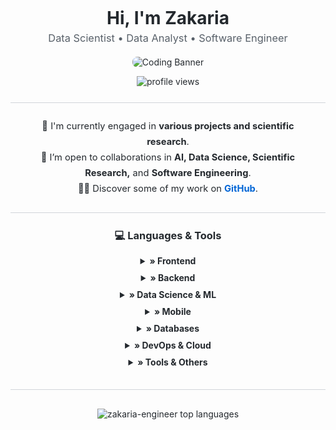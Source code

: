 <div style="font-family: -apple-system, BlinkMacSystemFont, 'Segoe UI', Helvetica, Arial, sans-serif, 'Apple Color Emoji', 'Segoe UI Emoji'; color: #24292e;">

  <div align="center">
      <h1 style="margin-bottom: 5px; margin-top: 5px;">  Hi, I'm Zakaria</h1>
      <h3 style="font-weight: normal; color: #586069; margin-top: 0;"> Data Scientist • Data Analyst • Software Engineer</h3>
  </div>

  <p align="center" style="margin-top: 20px;">
    <img src="https://i.pinimg.com/originals/16/03/fb/1603fb7077abb9093f4af305b4e5ce79.gif" alt="Coding Banner" width="1000" style="max-width: 90%; border-radius: 8px;"/>
  </p>

  <p align="center">
    <img src="https://komarev.com/ghpvc/?username=zakaria-engineer&label=Profile%20views&color=0e75b6&style=flat-square" alt="profile views"/>
  </p>

  <hr style="border: none; height: 1px; background-color: #d1d5da; margin: 25px 0;">


  <div style="font-size: 1.05em; line-height: 1.7; text-align: center; max-width: 700px; margin: auto; padding: 0 15px;">
    <p>
      🔭 I'm currently engaged in <strong> various projects and scientific research</strong>.<br>
      👯 I’m open to collaborations in <strong>AI, Data Science, Scientific Research,</strong> and <strong>Software Engineering</strong>.<br>
      👨‍💻 Discover some of my work on <a href="https://github.com/Zakaria-Engineer" target="_blank" style="color: #0366d6; text-decoration: none; font-weight: bold;">GitHub</a>.
    </p>
  </div>

  <hr style="border: none; height: 1px; background-color: #d1d5da; margin: 25px 0;">



  <h3 align="center">💻 Languages & Tools </h3>


   <details>
    <summary align="center" style="font-weight: bold; cursor: pointer; margin-bottom: 10px;"><strong>» Frontend</strong></summary>
    <table align="center" style="width: auto; margin-top: 10px;">
      <tr>
        <td align="center" width="96"><a href="https://angular.io" target="_blank" rel="noreferrer"><img src="https://angular.io/assets/images/logos/angular/angular.svg" alt="angular" width="40" height="40"/></a><br>Angular</td>
        <td align="center" width="96"><a href="https://angular.io" target="_blank" rel="noreferrer"><img src="https://raw.githubusercontent.com/devicons/devicon/master/icons/angularjs/angularjs-original-wordmark.svg" alt="angularjs" width="40" height="40"/></a><br>AngularJS</td>
        <td align="center" width="96"><a href="https://getbootstrap.com" target="_blank" rel="noreferrer"><img src="https://cdn.jsdelivr.net/gh/devicons/devicon@latest/icons/bootstrap/bootstrap-original.svg" alt="bootstrap" width="40" height="40"/></a><br>Bootstrap</td>
        <td align="center" width="96"><a href="https://www.w3schools.com/css/" target="_blank" rel="noreferrer"><img src="https://raw.githubusercontent.com/devicons/devicon/master/icons/css3/css3-original-wordmark.svg" alt="css3" width="40" height="40"/></a><br>CSS3</td>
        <td align="center" width="96"><a href="https://www.gatsbyjs.com/" target="_blank" rel="noreferrer"><img src="https://www.vectorlogo.zone/logos/gatsbyjs/gatsbyjs-icon.svg" alt="gatsby" width="40" height="40"/></a><br>Gatsby</td>
        <td align="center" width="96"><a href="https://www.w3.org/html/" target="_blank" rel="noreferrer"><img src="https://raw.githubusercontent.com/devicons/devicon/master/icons/html5/html5-original-wordmark.svg" alt="html5" width="40" height="40"/></a><br>HTML5</td>
      </tr>
      <tr>
        <td align="center" width="96"><a href="https://developer.mozilla.org/en-US/docs/Web/JavaScript" target="_blank" rel="noreferrer"><img src="https://raw.githubusercontent.com/devicons/devicon/master/icons/javascript/javascript-original.svg" alt="javascript" width="40" height="40"/></a><br>JavaScript</td>
        <td align="center" width="96"><a href="https://jekyllrb.com/" target="_blank" rel="noreferrer"><img src="https://www.vectorlogo.zone/logos/jekyllrb/jekyllrb-icon.svg" alt="jekyll" width="40" height="40"/></a><br>Jekyll</td>
        <td align="center" width="96"><a href="https://nextjs.org/" target="_blank" rel="noreferrer"><img src="https://cdn.jsdelivr.net/gh/devicons/devicon@latest/icons/nextjs/nextjs-original.svg" alt="nextjs" width="40" height="40"/></a><br>Next.js</td>
        <td align="center" width="96"><a href="https://reactjs.org/" target="_blank" rel="noreferrer"><img src="https://raw.githubusercontent.com/devicons/devicon/master/icons/react/react-original-wordmark.svg" alt="react" width="40" height="40"/></a><br>React</td>
        <td align="center" width="96"><a href="https://redux.js.org" target="_blank" rel="noreferrer"><img src="https://raw.githubusercontent.com/devicons/devicon/master/icons/redux/redux-original.svg" alt="redux" width="40" height="40"/></a><br>Redux</td>
        <td align="center" width="96"><a href="https://sass-lang.com" target="_blank" rel="noreferrer"><img src="https://raw.githubusercontent.com/devicons/devicon/master/icons/sass/sass-original.svg" alt="sass" width="40" height="40"/></a><br>Sass</td>
      </tr>
      <tr>
        <td align="center" width="96"><a href="https://tailwindcss.com/" target="_blank" rel="noreferrer"><img src="https://www.vectorlogo.zone/logos/tailwindcss/tailwindcss-icon.svg" alt="tailwind" width="40" height="40"/></a><br>Tailwind</td>
        <td align="center" width="96"><a href="https://www.typescriptlang.org/" target="_blank" rel="noreferrer"><img src="https://raw.githubusercontent.com/devicons/devicon/master/icons/typescript/typescript-original.svg" alt="typescript" width="40" height="40"/></a><br>TypeScript</td>
        <td align="center" width="96"><a href="https://vuejs.org/" target="_blank" rel="noreferrer"><img src="https://raw.githubusercontent.com/devicons/devicon/master/icons/vuejs/vuejs-original-wordmark.svg" alt="vuejs" width="40" height="40"/></a><br>Vue.js</td>
        <td align="center" width="96"></td>
        <td align="center" width="96"></td>
        <td align="center" width="96"></td>
      </tr>
    </table>
  </details>

  <details>
      <summary align="center" style="font-weight: bold; cursor: pointer; margin-bottom: 10px;"><strong>» Backend</strong></summary>
      <table align="center" style="width: auto; margin-top: 10px;">
        <tr>
            <td align="center" width="96"><a href="https://www.cprogramming.com/" target="_blank" rel="noreferrer"><img src="https://raw.githubusercontent.com/devicons/devicon/master/icons/c/c-original.svg" alt="c" width="40" height="40"/></a><br>C</td>
            <td align="center" width="96"><a href="https://codeigniter.com" target="_blank" rel="noreferrer"><img src="https://cdn.worldvectorlogo.com/logos/codeigniter.svg" alt="codeigniter" width="40" height="40"/></a><br>CodeIgniter</td>
            <td align="center" width="96"><a href="https://www.w3schools.com/cpp/" target="_blank" rel="noreferrer"><img src="https://raw.githubusercontent.com/devicons/devicon/master/icons/cplusplus/cplusplus-original.svg" alt="cplusplus" width="40" height="40"/></a><br>C++</td>
            <td align="center" width="96"><a href="https://www.w3schools.com/cs/" target="_blank" rel="noreferrer"><img src="https://raw.githubusercontent.com/devicons/devicon/master/icons/csharp/csharp-original.svg" alt="csharp" width="40" height="40"/></a><br>C#</td>
            <td align="center" width="96"><a href="https://www.djangoproject.com/" target="_blank" rel="noreferrer"><img src="https://cdn.worldvectorlogo.com/logos/django.svg" alt="django" width="40" height="40"/></a><br>Django</td>
            <td align="center" width="96"><a href="https://dotnet.microsoft.com/" target="_blank" rel="noreferrer"><img src="https://raw.githubusercontent.com/devicons/devicon/master/icons/dot-net/dot-net-original-wordmark.svg" alt="dotnet" width="40" height="40"/></a><br>.NET</td>
        </tr>
        <tr>
            <td align="center" width="96"><a href="https://flask.palletsprojects.com/" target="_blank" rel="noreferrer"><img src="https://cdn.jsdelivr.net/gh/devicons/devicon@latest/icons/flask/flask-original.svg" alt="flask" width="40" height="40"/></a><br>Flask</td>
            <td align="center" width="96"><a href="https://golang.org" target="_blank" rel="noreferrer"><img src="https://raw.githubusercontent.com/devicons/devicon/master/icons/go/go-original.svg" alt="go" width="40" height="40"/></a><br>Go</td>
            <td align="center" width="96"><a href="https://www.java.com" target="_blank" rel="noreferrer"><img src="https://raw.githubusercontent.com/devicons/devicon/master/icons/java/java-original.svg" alt="java" width="40" height="40"/></a><br>Java</td>
            <td align="center" width="96"><a href="https://laravel.com/" target="_blank" rel="noreferrer"><img src="https://cdn.jsdelivr.net/gh/devicons/devicon@latest/icons/laravel/laravel-original-wordmark.svg" alt="laravel" width="40" height="40"/></a><br>Laravel</td>
            <td align="center" width="96"><a href="https://nestjs.com/" target="_blank" rel="noopener noreferrer"><img src="https://cdn.jsdelivr.net/gh/devicons/devicon@2.14.0/icons/nestjs/nestjs-plain.svg" alt="NestJS" width="40" height="40"/></a><br>NestJS</td>
            <td align="center" width="96"><a href="https://nodejs.org" target="_blank" rel="noreferrer"><img src="https://raw.githubusercontent.com/devicons/devicon/master/icons/nodejs/nodejs-original-wordmark.svg" alt="nodejs" width="40" height="40"/></a><br>Node.js</td>
        </tr>
        <tr>
            <td align="center" width="96"><a href="https://www.php.net" target="_blank" rel="noreferrer"><img src="https://raw.githubusercontent.com/devicons/devicon/master/icons/php/php-original.svg" alt="php" width="40" height="40"/></a><br>PHP</td>
            <td align="center" width="96"><a href="https://www.python.org" target="_blank" rel="noreferrer"><img src="https://raw.githubusercontent.com/devicons/devicon/master/icons/python/python-original.svg" alt="python" width="40" height="40"/></a><br>Python</td>
            <td align="center" width="96"><a href="https://www.ruby-lang.org/en/" target="_blank" rel="noreferrer"><img src="https://raw.githubusercontent.com/devicons/devicon/master/icons/ruby/ruby-original.svg" alt="ruby" width="40" height="40"/></a><br>Ruby</td>
            <td align="center" width="96"><a href="https://www.rust-lang.org" target="_blank" rel="noopener noreferrer"><img src="https://cdn.jsdelivr.net/gh/devicons/devicon@2.14.0/icons/rust/rust-plain.svg" alt="Rust" width="40" height="40"/></a><br>Rust</td>
            <td align="center" width="96"><a href="https://www.scala-lang.org" target="_blank" rel="noreferrer"><img src="https://raw.githubusercontent.com/devicons/devicon/master/icons/scala/scala-original.svg" alt="scala" width="40" height="40"/></a><br>Scala</td>
            <td align="center" width="96"><a href="https://spring.io/" target="_blank" rel="noreferrer"><img src="https://www.vectorlogo.zone/logos/springio/springio-icon.svg" alt="spring" width="40" height="40"/></a><br>Spring</td>
        </tr>
         <tr>
            <td align="center" width="96"><a href="https://symfony.com" target="_blank" rel="noreferrer"><img src="https://symfony.com/logos/symfony_black_03.svg" alt="symfony" width="40" height="40"/></a><br>Symfony</td>
            <td align="center" width="96"></td>
            <td align="center" width="96"></td>
            <td align="center" width="96"></td>
            <td align="center" width="96"></td>
            <td align="center" width="96"></td>
        </tr>
      </table>
  </details>

 
   <details>
      <summary align="center" style="font-weight: bold; cursor: pointer; margin-bottom: 10px;"><strong>» Data Science & ML</strong></summary>
      <table align="center" style="width: auto; margin-top: 10px;">
         <tr>
            <td align="center" width="96"><a href="https://canvasjs.com" target="_blank" rel="noreferrer"><img src="https://raw.githubusercontent.com/Hardik0307/Hardik0307/master/assets/canvasjs-charts.svg" alt="canvasjs" width="40" height="40"/></a><br>CanvasJS</td>
            <td align="center" width="96"><a href="https://grafana.com" target="_blank" rel="noreferrer"><img src="https://www.vectorlogo.zone/logos/grafana/grafana-icon.svg" alt="grafana" width="40" height="40"/></a><br>Grafana</td>
            <td align="center" width="96"><a href="https://hadoop.apache.org/" target="_blank" rel="noreferrer"><img src="https://www.vectorlogo.zone/logos/apache_hadoop/apache_hadoop-icon.svg" alt="hadoop" width="40" height="40"/></a><br>Hadoop</td>
            <td align="center" width="96"><a href="https://hive.apache.org/" target="_blank" rel="noreferrer"><img src="https://www.vectorlogo.zone/logos/apache_hive/apache_hive-icon.svg" alt="hive" width="40" height="40"/></a><br>Hive</td>
            <td align="center" width="96"><a href="https://kafka.apache.org/" target="_blank" rel="noreferrer"><img src="https://www.vectorlogo.zone/logos/apache_kafka/apache_kafka-icon.svg" alt="kafka" width="40" height="40"/></a><br>Kafka</td>
            <td align="center" width="96"><a href="https://keras.io/" target="_blank" rel="noreferrer"><img src="https://upload.wikimedia.org/wikipedia/commons/thumb/a/ae/Keras_logo.svg/1200px-Keras_logo.svg.png" alt="keras" width="40" height="40"/></a><br>Keras</td>
         </tr>
         <tr>
            <td align="center" width="96"><a href="https://www.elastic.co/kibana" target="_blank" rel="noreferrer"><img src="https://www.vectorlogo.zone/logos/elasticco_kibana/elasticco_kibana-icon.svg" alt="kibana" width="40" height="40"/></a><br>Kibana</td>
            <td align="center" width="96"><a href="https://www.mathworks.com/" target="_blank" rel="noreferrer"><img src="https://upload.wikimedia.org/wikipedia/commons/2/21/Matlab_Logo.png" alt="matlab" width="40" height="40"/></a><br>Matlab</td>
            <td align="center" width="96"><a href="https://opencv.org/" target="_blank" rel="noreferrer"><img src="https://www.vectorlogo.zone/logos/opencv/opencv-icon.svg" alt="opencv" width="40" height="40"/></a><br>OpenCV</td>
            <td align="center" width="96"><a href="https://pandas.pydata.org/" target="_blank" rel="noreferrer"><img src="https://raw.githubusercontent.com/devicons/devicon/2ae2a900d2f041da66e950e4d48052658d850630/icons/pandas/pandas-original.svg" alt="pandas" width="40" height="40"/></a><br>Pandas</td>
            <td align="center" width="96"><a href="https://pytorch.org/" target="_blank" rel="noreferrer"><img src="https://www.vectorlogo.zone/logos/pytorch/pytorch-icon.svg" alt="pytorch" width="40" height="40"/></a><br>PyTorch</td>
            <td align="center" width="96"><a href="https://scikit-learn.org/" target="_blank" rel="noreferrer"><img src="https://upload.wikimedia.org/wikipedia/commons/0/05/Scikit_learn_logo_small.svg" alt="scikit_learn" width="40" height="40"/></a><br>Scikit-learn</td>
         </tr>
         <tr>
             <td align="center" width="96"><a href="https://seaborn.pydata.org/" target="_blank" rel="noreferrer"><img src="https://seaborn.pydata.org/_images/logo-mark-lightbg.svg" alt="seaborn" width="40" height="40"/></a><br>Seaborn</td>
             <td align="center" width="96"><a href="https://www.tensorflow.org" target="_blank" rel="noreferrer"><img src="https://www.vectorlogo.zone/logos/tensorflow/tensorflow-icon.svg" alt="tensorflow" width="40" height="40"/></a><br>TensorFlow</td>
             <td align="center" width="96"></td>
             <td align="center" width="96"></td>
             <td align="center" width="96"></td>
             <td align="center" width="96"></td>
         </tr>
      </table>
  </details>

  <details>
      <summary align="center" style="font-weight: bold; cursor: pointer; margin-bottom: 10px;"><strong>» Mobile</strong></summary>
      <table align="center" style="width: auto; margin-top: 10px;">
         <tr>
            <td align="center" width="96"><a href="https://developer.android.com" target="_blank" rel="noreferrer"><img src="https://raw.githubusercontent.com/devicons/devicon/master/icons/android/android-original-wordmark.svg" alt="android" width="40" height="40"/></a><br>Android</td>
            <td align="center" width="96"><a href="https://dart.dev" target="_blank" rel="noreferrer"><img src="https://www.vectorlogo.zone/logos/dartlang/dartlang-icon.svg" alt="dart" width="40" height="40"/></a><br>Dart</td>
            <td align="center" width="96"><a href="https://flutter.dev" target="_blank" rel="noreferrer"><img src="https://www.vectorlogo.zone/logos/flutterio/flutterio-icon.svg" alt="flutter" width="40" height="40"/></a><br>Flutter</td>
            <td align="center" width="96"><a href="https://kotlinlang.org" target="_blank" rel="noreferrer"><img src="https://www.vectorlogo.zone/logos/kotlinlang/kotlinlang-icon.svg" alt="kotlin" width="40" height="40"/></a><br>Kotlin</td>
            <td align="center" width="96"><a href="https://reactnative.dev/" target="_blank" rel="noreferrer"><img src="https://reactnative.dev/img/header_logo.svg" alt="reactnative" width="40" height="40"/></a><br>React Native</td>
            <td align="center" width="96"><a href="https://developer.apple.com/swift/" target="_blank" rel="noreferrer"><img src="https://raw.githubusercontent.com/devicons/devicon/master/icons/swift/swift-original.svg" alt="swift" width="40" height="40"/></a><br>Swift</td>
         </tr>
         <tr>
             <td align="center" width="96"><a href="https://dotnet.microsoft.com/apps/xamarin" target="_blank" rel="noreferrer"><img src="https://raw.githubusercontent.com/detain/svg-logos/780f25886640cef088af994181646db2f6b1a3f8/svg/xamarin.svg" alt="xamarin" width="40" height="40"/></a><br>Xamarin</td>
             <td align="center" width="96"></td>
             <td align="center" width="96"></td>
             <td align="center" width="96"></td>
             <td align="center" width="96"></td>
             <td align="center" width="96"></td>
         </tr>
      </table>
  </details>

   <details>
      <summary align="center" style="font-weight: bold; cursor: pointer; margin-bottom: 10px;"><strong>» Databases</strong></summary>
      <table align="center" style="width: auto; margin-top: 10px;">
         <tr>
            <td align="center" width="96"><a href="https://mariadb.org/" target="_blank" rel="noreferrer"><img src="https://www.vectorlogo.zone/logos/mariadb/mariadb-icon.svg" alt="mariadb" width="40" height="40"/></a><br>MariaDB</td>
            <td align="center" width="96"><a href="https://www.mongodb.com/" target="_blank" rel="noreferrer"><img src="https://raw.githubusercontent.com/devicons/devicon/master/icons/mongodb/mongodb-original-wordmark.svg" alt="mongodb" width="40" height="40"/></a><br>MongoDB</td>
            <td align="center" width="96"><a href="https://www.microsoft.com/en-us/sql-server" target="_blank" rel="noreferrer"><img src="https://www.svgrepo.com/show/303229/microsoft-sql-server-logo.svg" alt="mssql" width="40" height="40"/></a><br>MS SQL</td>
            <td align="center" width="96"><a href="https://www.mysql.com/" target="_blank" rel="noreferrer"><img src="https://raw.githubusercontent.com/devicons/devicon/master/icons/mysql/mysql-original-wordmark.svg" alt="mysql" width="40" height="40"/></a><br>MySQL</td>
            <td align="center" width="96"><a href="https://www.oracle.com/" target="_blank" rel="noreferrer"><img src="https://raw.githubusercontent.com/devicons/devicon/master/icons/oracle/oracle-original.svg" alt="oracle" width="40" height="40"/></a><br>Oracle</td>
            <td align="center" width="96"><a href="https://www.postgresql.org" target="_blank" rel="noreferrer"><img src="https://raw.githubusercontent.com/devicons/devicon/master/icons/postgresql/postgresql-original-wordmark.svg" alt="postgresql" width="40" height="40"/></a><br>PostgreSQL</td>
         </tr>
         <tr>
             <td align="center" width="96"><a href="https://redis.io" target="_blank" rel="noreferrer"><img src="https://raw.githubusercontent.com/devicons/devicon/master/icons/redis/redis-original-wordmark.svg" alt="redis" width="40" height="40"/></a><br>Redis</td>
             <td align="center" width="96"><a href="https://www.sqlite.org/" target="_blank" rel="noreferrer"><img src="https://www.vectorlogo.zone/logos/sqlite/sqlite-icon.svg" alt="sqlite" width="40" height="40"/></a><br>SQLite</td>
             <td align="center" width="96"></td>
             <td align="center" width="96"></td>
             <td align="center" width="96"></td>
             <td align="center" width="96"></td>
         </tr>
      </table>
  </details>

   <details>
      <summary align="center" style="font-weight: bold; cursor: pointer; margin-bottom: 10px;"><strong>» DevOps & Cloud</strong></summary>
      <table align="center" style="width: auto; margin-top: 10px;">
         <tr>
            <td align="center" width="96"><a href="https://aws.amazon.com" target="_blank" rel="noreferrer"><img src="https://raw.githubusercontent.com/devicons/devicon/master/icons/amazonwebservices/amazonwebservices-original-wordmark.svg" alt="aws" width="40" height="40"/></a><br>AWS</td>
            <td align="center" width="96"><a href="https://www.docker.com/" target="_blank" rel="noreferrer"><img src="https://raw.githubusercontent.com/devicons/devicon/master/icons/docker/docker-original-wordmark.svg" alt="docker" width="40" height="40"/></a><br>Docker</td>
            <td align="center" width="96"><a href="https://cloud.google.com" target="_blank" rel="noreferrer"><img src="https://www.vectorlogo.zone/logos/google_cloud/google_cloud-icon.svg" alt="gcp" width="40" height="40"/></a><br>GCP</td>
            <td align="center" width="96"><a href="https://git-scm.com/" target="_blank" rel="noreferrer"><img src="https://www.vectorlogo.zone/logos/git-scm/git-scm-icon.svg" alt="git" width="40" height="40"/></a><br>Git</td>
            <td align="center" width="96"><a href="https://heroku.com" target="_blank" rel="noreferrer"><img src="https://www.vectorlogo.zone/logos/heroku/heroku-icon.svg" alt="heroku" width="40" height="40"/></a><br>Heroku</td>
            <td align="center" width="96"><a href="https://www.jenkins.io" target="_blank" rel="noreferrer"><img src="https://www.vectorlogo.zone/logos/jenkins/jenkins-icon.svg" alt="jenkins" width="40" height="40"/></a><br>Jenkins</td>
         </tr>
         <tr>
             <td align="center" width="96"><a href="https://kubernetes.io" target="_blank" rel="noreferrer"><img src="https://www.vectorlogo.zone/logos/kubernetes/kubernetes-icon.svg" alt="kubernetes" width="40" height="40"/></a><br>Kubernetes</td>
             <td align="center" width="96"><a href="https://www.linux.org/" target="_blank" rel="noreferrer"><img src="https://raw.githubusercontent.com/devicons/devicon/master/icons/linux/linux-original.svg" alt="linux" width="40" height="40"/></a><br>Linux</td>
             <td align="center" width="96"><a href="https://www.nginx.com" target="_blank" rel="noreferrer"><img src="https://raw.githubusercontent.com/devicons/devicon/master/icons/nginx/nginx-original.svg" alt="nginx" width="40" height="40"/></a><br>Nginx</td>
             <td align="center" width="96"></td>
             <td align="center" width="96"></td>
             <td align="center" width="96"></td>
         </tr>
      </table>
  </details>

  <details>
      <summary align="center" style="font-weight: bold; cursor: pointer; margin-bottom: 10px;"><strong>» Tools & Others</strong></summary>
      <table align="center" style="width: auto; margin-top: 10px;">
         <tr>
            <td align="center" width="96"><a href="https://www.arduino.cc/" target="_blank" rel="noreferrer"><img src="https://cdn.worldvectorlogo.com/logos/arduino-1.svg" alt="arduino" width="40" height="40"/></a><br>Arduino</td>
            <td align="center" width="96"><a href="https://www.gnu.org/software/bash/" target="_blank" rel="noreferrer"><img src="https://www.vectorlogo.zone/logos/gnu_bash/gnu_bash-icon.svg" alt="bash" width="40" height="40"/></a><br>Bash</td>
            <td align="center" width="96"><a href="https://www.blender.org/" target="_blank" rel="noreferrer"><img src="https://download.blender.org/branding/community/blender_community_badge_white.svg" alt="blender" width="40" height="40"/></a><br>Blender</td>
            <td align="center" width="96"><a href="https://www.figma.com/" target="_blank" rel="noreferrer"><img src="https://www.vectorlogo.zone/logos/figma/figma-icon.svg" alt="figma" width="40" height="40"/></a><br>Figma</td>
            <td align="center" width="96"><a href="https://firebase.google.com/" target="_blank" rel="noreferrer"><img src="https://www.vectorlogo.zone/logos/firebase/firebase-icon.svg" alt="firebase" width="40" height="40"/></a><br>Firebase</td>
            <td align="center" width="96"><a href="https://graphql.org" target="_blank" rel="noreferrer"><img src="https://www.vectorlogo.zone/logos/graphql/graphql-icon.svg" alt="graphql" width="40" height="40"/></a><br>GraphQL</td>
         </tr>
         <tr>
             <td align="center" width="96"><a href="https://www.adobe.com/in/products/illustrator.html" target="_blank" rel="noreferrer"><img src="https://www.vectorlogo.zone/logos/adobe_illustrator/adobe_illustrator-icon.svg" alt="illustrator" width="40" height="40"/></a><br>Illustrator</td>
             <td align="center" width="96"><a href="https://jestjs.io" target="_blank" rel="noopener noreferrer"><img src="https://www.vectorlogo.zone/logos/jestjsio/jestjsio-icon.svg" alt="Jest" width="40" height="40"/></a><br>Jest</td>
             <td align="center" width="96"><a href="https://www.photoshop.com/en" target="_blank" rel="noopener noreferrer"><img src="https://cdn.jsdelivr.net/gh/devicons/devicon@latest/icons/photoshop/photoshop-original.svg" alt="Photoshop" width="40" height="40"/></a><br>Photoshop</td>
             <td align="center" width="96"><a href="https://postman.com" target="_blank" rel="noreferrer"><img src="https://www.vectorlogo.zone/logos/getpostman/getpostman-icon.svg" alt="postman" width="40" height="40"/></a><br>Postman</td>
             <td align="center" width="96"><a href="https://www.selenium.dev" target="_blank" rel="noreferrer"><img src="https://raw.githubusercontent.com/detain/svg-logos/780f25886640cef088af994181646db2f6b1a3f8/svg/selenium-logo.svg" alt="selenium" width="40" height="40"/></a><br>Selenium</td>
             <td align="center" width="96"><a href="https://www.sketch.com/" target="_blank" rel="noreferrer"><img src="https://www.vectorlogo.zone/logos/sketchapp/sketchapp-icon.svg" alt="sketch" width="40" height="40"/></a><br>Sketch</td>
         </tr>
          <tr>
             <td align="center" width="96"><a href="https://unity.com/" target="_blank" rel="noreferrer"><img src="https://www.vectorlogo.zone/logos/unity3d/unity3d-icon.svg" alt="unity" width="40" height="40"/></a><br>Unity</td>
             <td align="center" width="96"><a href="https://www.adobe.com/products/xd.html" target="_blank" rel="noreferrer"><img src="https://cdn.jsdelivr.net/gh/devicons/devicon@latest/icons/xd/xd-original.svg" alt="xd" width="40" height="40"/></a><br>Adobe XD</td>
             <td align="center" width="96"><a href="https://zapier.com" target="_blank" rel="noreferrer"><img src="https://www.vectorlogo.zone/logos/zapier/zapier-icon.svg" alt="zapier" width="40" height="40"/></a><br>Zapier</td>
             <td align="center" width="96"></td>
             <td align="center" width="96"></td>
             <td align="center" width="96"></td>
         </tr>
      </table>
  </details>

  <hr style="border: none; height: 1px; background-color: #d1d5da; margin: 25px 0;">


  <p align="center">
    <img src="https://github-readme-stats.vercel.app/api/top-langs?username=zakaria-engineer&show_icons=true&locale=en&layout=compact&theme=radical&border_radius=8&hide_border=true" alt="zakaria-engineer top languages" style="margin: 5px;"/>
   
  </p>
</div>
